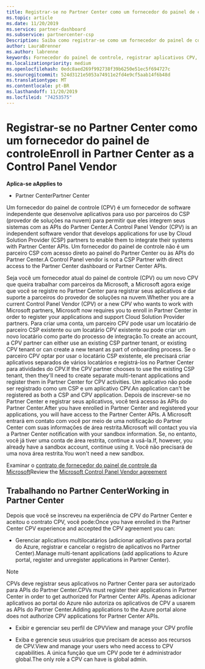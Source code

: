 ```yaml
---
title: Registrar-se no Partner Center como um fornecedor do painel de controle | Centro de parceiros
ms.topic: article
ms.date: 11/20/2019
ms.service: partner-dashboard
ms.subservice: partnercenter-csp
Description: Saiba como registrar-se como um fornecedor do painel de controle (CPV) no Partner Center.
author: LauraBrenner
ms.author: labrenne
keywords: Fornecedor do painel de controle, registrar aplicativos CPV, gerenciar aplicativos CPV
ms.localizationpriority: medium
ms.openlocfilehash: 0edc8aed269f992738f39b6250e51ec5f694727c
ms.sourcegitcommit: 524d3121e5053a74911e2fd4e9cf5aab14f6b48d
ms.translationtype: MT
ms.contentlocale: pt-BR
ms.lasthandoff: 11/20/2019
ms.locfileid: "74253575"
---
```

# <a name="enroll-in-partner-center-as-a-control-panel-vendor"></a><span data-ttu-id="45326-104">Registrar-se no Partner Center como um fornecedor do painel de controle</span><span class="sxs-lookup"><span data-stu-id="45326-104">Enroll in Partner Center as a Control Panel Vendor</span></span>

<span data-ttu-id="45326-105">**Aplica-se a**</span><span class="sxs-lookup"><span data-stu-id="45326-105">**Applies to**</span></span>

- <span data-ttu-id="45326-106">Partner Center</span><span class="sxs-lookup"><span data-stu-id="45326-106">Partner Center</span></span>

<span data-ttu-id="45326-107">Um fornecedor do painel de controle (CPV) é um fornecedor de software independente que desenvolve aplicativos para uso por parceiros do CSP (provedor de soluções na nuvem) para permitir que eles integrem seus sistemas com as APIs do Partner Center.</span><span class="sxs-lookup"><span data-stu-id="45326-107">A Control Panel Vendor (CPV) is an independent software vendor that develops applications for use by Cloud Solution Provider (CSP) partners to enable them to integrate their systems with Partner Center APIs.</span></span> <span data-ttu-id="45326-108">Um fornecedor do painel de controle não é um parceiro CSP com acesso direto ao painel do Partner Center ou às APIs do Partner Center.</span><span class="sxs-lookup"><span data-stu-id="45326-108">A Control Panel vendor is not a CSP Partner with direct access to the Partner Center dashboard or Partner Center APIs.</span></span>

<span data-ttu-id="45326-109">Seja você um fornecedor atual do painel de controle (CPV) ou um novo CPV que queira trabalhar com parceiros da Microsoft, a Microsoft agora exige que você se registre no Partner Center para registrar seus aplicativos e dar suporte a parceiros do provedor de soluções na nuvem.</span><span class="sxs-lookup"><span data-stu-id="45326-109">Whether you are a current Control Panel Vendor (CPV) or a new CPV who wants to work with Microsoft partners, Microsoft now requires you to enroll in Partner Center in order to register your applications and support Cloud Solution Provider partners.</span></span> <span data-ttu-id="45326-110">Para criar uma conta, um parceiro CPV pode usar um locatário de parceiro CSP existente ou um locatário CPV existente ou pode criar um novo locatário como parte do processo de integração.</span><span class="sxs-lookup"><span data-stu-id="45326-110">To create an account, a CPV partner can either use an existing CSP partner tenant, or existing CPV tenant or can create a new tenant as part of onboarding process.</span></span> <span data-ttu-id="45326-111">Se o parceiro CPV optar por usar o locatário CSP existente, ele precisará criar aplicativos separados de vários locatários e registrá-los no Partner Center para atividades do CPV.</span><span class="sxs-lookup"><span data-stu-id="45326-111">If the CPV partner chooses to use the existing CSP tenant, then they'll need to create separate multi-tenant applications and register them in Partner Center for CPV activities.</span></span> <span data-ttu-id="45326-112">Um aplicativo não pode ser registrado como um CSP e um aplicativo CPV.</span><span class="sxs-lookup"><span data-stu-id="45326-112">An application can't be registered as both a CSP and CPV application.</span></span> <span data-ttu-id="45326-113">Depois de inscrever-se no Partner Center e registrar seus aplicativos, você terá acesso às APIs do Partner Center.</span><span class="sxs-lookup"><span data-stu-id="45326-113">After you have enrolled in Partner Center and registered your applications, you will have access to the Partner Center APIs.</span></span>  <span data-ttu-id="45326-114">A Microsoft entrará em contato com você por meio de uma notificação do Partner Center com suas informações de área restrita.</span><span class="sxs-lookup"><span data-stu-id="45326-114">Microsoft will contact you via a Partner Center notification with your sandbox information.</span></span> <span data-ttu-id="45326-115">Se, no entanto, você já tiver uma conta de área restrita, continue a usá-la.</span><span class="sxs-lookup"><span data-stu-id="45326-115">If, however, you already have a sandbox account, continue using it.</span></span> <span data-ttu-id="45326-116">Você não precisará de uma nova área restrita.</span><span class="sxs-lookup"><span data-stu-id="45326-116">You won't need a new sandbox.</span></span>   

<span data-ttu-id="45326-117">Examinar o [contrato de fornecedor do painel de controle da Microsoft](https://go.microsoft.com/fwlink/?linkid=2055198)</span><span class="sxs-lookup"><span data-stu-id="45326-117">Review the [Microsoft Control Panel Vendor agreement](https://go.microsoft.com/fwlink/?linkid=2055198)</span></span>


## <a name="working-in-partner-center"></a><span data-ttu-id="45326-118">Trabalhando no Partner Center</span><span class="sxs-lookup"><span data-stu-id="45326-118">Working in Partner Center</span></span>
<span data-ttu-id="45326-119">Depois que você se inscreveu na experiência de CPV do Partner Center e aceitou o contrato CPV, você pode:</span><span class="sxs-lookup"><span data-stu-id="45326-119">Once you have enrolled in the Partner Center CPV experience and accepted the CPV agreement you can:</span></span>

- <span data-ttu-id="45326-120">Gerenciar aplicativos multilocatários (adicionar aplicativos para portal do Azure, registrar e cancelar o registro de aplicativos no Partner Center).</span><span class="sxs-lookup"><span data-stu-id="45326-120">Manage multi-tenant applications (add applications to Azure portal, register and unregister applications in Partner Center).</span></span>

>[!Note] 
><span data-ttu-id="45326-121">CPVs deve registrar seus aplicativos no Partner Center para ser autorizado para APIs do Partner Center.</span><span class="sxs-lookup"><span data-stu-id="45326-121">CPVs must register their applications in Partner Center in order to get authorized for Partner Center APIs.</span></span> <span data-ttu-id="45326-122">Apenas adicionar aplicativos ao portal do Azure não autoriza os aplicativos de CPV a usarem as APIs do Partner Center.</span><span class="sxs-lookup"><span data-stu-id="45326-122">Adding applications to the Azure portal alone does not authorize CPV applications for Partner Center APIs.</span></span> 

- <span data-ttu-id="45326-123">Exibir e gerenciar seu perfil de CPV</span><span class="sxs-lookup"><span data-stu-id="45326-123">View and manage your CPV profile</span></span> 

- <span data-ttu-id="45326-124">Exiba e gerencie seus usuários que precisam de acesso aos recursos de CPV.</span><span class="sxs-lookup"><span data-stu-id="45326-124">View and manage your users who need access to CPV capabilities.</span></span> <span data-ttu-id="45326-125">A única função que um CPV pode ter é administrador global.</span><span class="sxs-lookup"><span data-stu-id="45326-125">The only role a CPV can have is global admin.</span></span>


